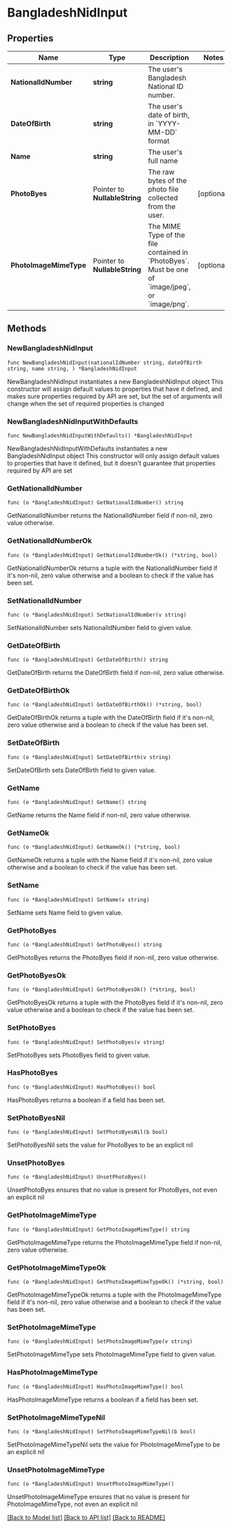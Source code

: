 # BangladeshNidInput

## Properties

Name | Type | Description | Notes
------------ | ------------- | ------------- | -------------
**NationalIdNumber** | **string** | The user&#39;s Bangladesh National ID number. | 
**DateOfBirth** | **string** | The user&#39;s date of birth, in &#x60;YYYY-MM-DD&#x60; format | 
**Name** | **string** | The user&#39;s full name | 
**PhotoByes** | Pointer to **NullableString** | The raw bytes of the photo file collected from the user. | [optional] 
**PhotoImageMimeType** | Pointer to **NullableString** | The MIME Type of the file contained in &#x60;PhotoByes&#x60;.              Must be one of &#x60;image/jpeg&#x60;, or &#x60;image/png&#x60;. | [optional] 

## Methods

### NewBangladeshNidInput

`func NewBangladeshNidInput(nationalIdNumber string, dateOfBirth string, name string, ) *BangladeshNidInput`

NewBangladeshNidInput instantiates a new BangladeshNidInput object
This constructor will assign default values to properties that have it defined,
and makes sure properties required by API are set, but the set of arguments
will change when the set of required properties is changed

### NewBangladeshNidInputWithDefaults

`func NewBangladeshNidInputWithDefaults() *BangladeshNidInput`

NewBangladeshNidInputWithDefaults instantiates a new BangladeshNidInput object
This constructor will only assign default values to properties that have it defined,
but it doesn't guarantee that properties required by API are set

### GetNationalIdNumber

`func (o *BangladeshNidInput) GetNationalIdNumber() string`

GetNationalIdNumber returns the NationalIdNumber field if non-nil, zero value otherwise.

### GetNationalIdNumberOk

`func (o *BangladeshNidInput) GetNationalIdNumberOk() (*string, bool)`

GetNationalIdNumberOk returns a tuple with the NationalIdNumber field if it's non-nil, zero value otherwise
and a boolean to check if the value has been set.

### SetNationalIdNumber

`func (o *BangladeshNidInput) SetNationalIdNumber(v string)`

SetNationalIdNumber sets NationalIdNumber field to given value.


### GetDateOfBirth

`func (o *BangladeshNidInput) GetDateOfBirth() string`

GetDateOfBirth returns the DateOfBirth field if non-nil, zero value otherwise.

### GetDateOfBirthOk

`func (o *BangladeshNidInput) GetDateOfBirthOk() (*string, bool)`

GetDateOfBirthOk returns a tuple with the DateOfBirth field if it's non-nil, zero value otherwise
and a boolean to check if the value has been set.

### SetDateOfBirth

`func (o *BangladeshNidInput) SetDateOfBirth(v string)`

SetDateOfBirth sets DateOfBirth field to given value.


### GetName

`func (o *BangladeshNidInput) GetName() string`

GetName returns the Name field if non-nil, zero value otherwise.

### GetNameOk

`func (o *BangladeshNidInput) GetNameOk() (*string, bool)`

GetNameOk returns a tuple with the Name field if it's non-nil, zero value otherwise
and a boolean to check if the value has been set.

### SetName

`func (o *BangladeshNidInput) SetName(v string)`

SetName sets Name field to given value.


### GetPhotoByes

`func (o *BangladeshNidInput) GetPhotoByes() string`

GetPhotoByes returns the PhotoByes field if non-nil, zero value otherwise.

### GetPhotoByesOk

`func (o *BangladeshNidInput) GetPhotoByesOk() (*string, bool)`

GetPhotoByesOk returns a tuple with the PhotoByes field if it's non-nil, zero value otherwise
and a boolean to check if the value has been set.

### SetPhotoByes

`func (o *BangladeshNidInput) SetPhotoByes(v string)`

SetPhotoByes sets PhotoByes field to given value.

### HasPhotoByes

`func (o *BangladeshNidInput) HasPhotoByes() bool`

HasPhotoByes returns a boolean if a field has been set.

### SetPhotoByesNil

`func (o *BangladeshNidInput) SetPhotoByesNil(b bool)`

 SetPhotoByesNil sets the value for PhotoByes to be an explicit nil

### UnsetPhotoByes
`func (o *BangladeshNidInput) UnsetPhotoByes()`

UnsetPhotoByes ensures that no value is present for PhotoByes, not even an explicit nil
### GetPhotoImageMimeType

`func (o *BangladeshNidInput) GetPhotoImageMimeType() string`

GetPhotoImageMimeType returns the PhotoImageMimeType field if non-nil, zero value otherwise.

### GetPhotoImageMimeTypeOk

`func (o *BangladeshNidInput) GetPhotoImageMimeTypeOk() (*string, bool)`

GetPhotoImageMimeTypeOk returns a tuple with the PhotoImageMimeType field if it's non-nil, zero value otherwise
and a boolean to check if the value has been set.

### SetPhotoImageMimeType

`func (o *BangladeshNidInput) SetPhotoImageMimeType(v string)`

SetPhotoImageMimeType sets PhotoImageMimeType field to given value.

### HasPhotoImageMimeType

`func (o *BangladeshNidInput) HasPhotoImageMimeType() bool`

HasPhotoImageMimeType returns a boolean if a field has been set.

### SetPhotoImageMimeTypeNil

`func (o *BangladeshNidInput) SetPhotoImageMimeTypeNil(b bool)`

 SetPhotoImageMimeTypeNil sets the value for PhotoImageMimeType to be an explicit nil

### UnsetPhotoImageMimeType
`func (o *BangladeshNidInput) UnsetPhotoImageMimeType()`

UnsetPhotoImageMimeType ensures that no value is present for PhotoImageMimeType, not even an explicit nil

[[Back to Model list]](../README.md#documentation-for-models) [[Back to API list]](../README.md#documentation-for-api-endpoints) [[Back to README]](../README.md)


